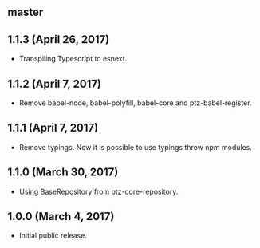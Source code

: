 ## master

## 1.1.3 (April 26, 2017)

* Transpiling Typescript to esnext.

## 1.1.2 (April 7, 2017)

* Remove babel-node, babel-polyfill, babel-core and ptz-babel-register.

## 1.1.1 (April 7, 2017)

* Remove typings. Now it is possible to use typings throw npm modules.

## 1.1.0 (March 30, 2017)

* Using BaseRepository from ptz-core-repository.

## 1.0.0 (March 4, 2017)

* Initial public release.
